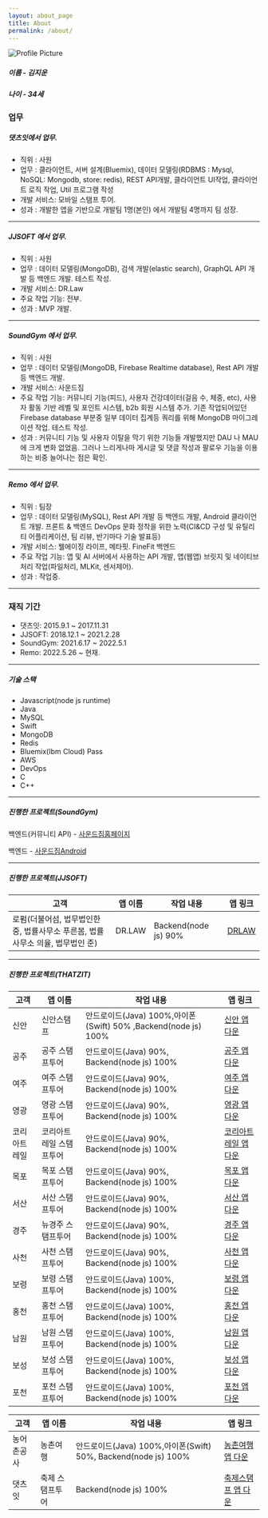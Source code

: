 ```yaml
---
layout: about_page
title: About
permalink: /about/
---
```


<img src="{{ site.baseurl }}/assets/profile-placeholder.jpeg" title="Profile Picture" class="profile">

##### 이름 - 김지운 
##### 나이 - 34세

### 업무

##### 댓츠잇에서 업무.
- 직위 : 사원
- 업무 : 클라이언트, 서버 설계(Bluemix), 데이터 모델링(RDBMS : Mysql, NoSQL: Mongodb, store: redis), REST API개발, 클라이언트 UI작업, 클라이언트 로직 작업, Util 프로그램 작성
- 개발 서비스: 모바일 스탬프 투어.
- 성과 : 개발한 앱을 기반으로 개발팀 1명(본인) 에서 개발팀 4명까지 팀 성장.

---

##### JJSOFT 에서 업무.
- 직위 : 사원
- 업무 : 데이터 모델링(MongoDB), 검색 개발(elastic search), GraphQL API 개발 등 백엔드 개발. 테스트 작성.
- 개발 서비스: DR.Law
- 주요 작업 기능: 전부.
- 성과 : MVP 개발.

---

##### SoundGym 에서 업무.
- 직위 : 사원
- 업무 : 데이터 모델링(MongoDB, Firebase Realtime database), Rest API 개발 등 백엔드 개발.
- 개발 서비스: 사운드짐
- 주요 작업 기능: 커뮤니티 기능(피드), 사용자 건강데이터(걸음 수, 체중, etc), 사용자 활동 기반 레벨 및 포인트 시스템, b2b 회원 시스템 추가. 기존 작업되어있던 Firebase database 부분중 일부 데이터 집계등 쿼리를 위해 MongoDB 마이그레이션 작업. 테스트 작성.
- 성과 : 커뮤니티 기능 및 사용자 이탈을 막기 위한 기능들 개발했지만 DAU 나 MAU 에 크게 변화 없었음. 그러나 느리게나마 게시글 및 댓글 작성과 팔로우 기능을 이용하는 비중 늘어나는 점은 확인.

---

##### Remo 에서 업무.
- 직위 : 팀장
- 업무 : 데이터 모델링(MySQL), Rest API 개발 등 백엔드 개발, Android 클라이언트 개발. 프론트 & 백엔드 DevOps 문화 정착을 위한 노력(CI&CD 구성 및 유틸리티 어플리케이션, 팀 리뷰, 반기마다 기술 발표등)
- 개발 서비스: 웰에이징 라이프, 메타핏. FineFit 백엔드
- 주요 작업 기능: 앱 및 AI 서버에서 사용하는 API 개발, 앱(웹앱) 브릿지 및 네이티브 처리 작업(파일처리, MLKit, 센서제어).
- 성과 : 작업중.

---
### 재직 기간

- 댓츠잇: 2015.9.1 ~ 2017.11.31
- JJSOFT: 2018.12.1 ~ 2021.2.28
- SoundGym: 2021.6.17 ~ 2022.5.1
- Remo: 2022.5.26 ~ 현재.

---


##### 기술 스택

- Javascript(node js runtime)
- Java
- MySQL
- Swift
- MongoDB
- Redis
- Bluemix(Ibm Cloud) Pass
- AWS
- DevOps
- C
- C++

---
##### 진행한 프로젝트(SoundGym)
백엔드(커뮤니티 API) - [사운드짐홈페이지]

[사운드짐홈페이지]: https://soundgym.kr/ 

백엔드 - [사운드짐Android]

[사운드짐Android]: https://play.google.com/store/apps/details?id=com.soundgym.app&hl=ko&gl=US

---

##### 진행한 프로젝트(JJSOFT)

|고객|앱 이름|작업 내용|앱 링크|
|---|---|---|---|
|로펌(더불어섬, 법무법인한중, 법률사무소 푸른봄, 법률사무소 의율, 법무법인 준)|DR.LAW|Backend(node js) 90%| [DRLAW]|

---

##### 진행한 프로젝트(THATZIT)

|고객|앱 이름|작업 내용|앱 링크|
|---|---|---|---|
|신안|신안스탬프|안드로이드(Java) 100%,아이폰(Swift) 50% ,Backend(node js) 100%|[신안 앱 다운][shinan]|
|공주|공주 스탬프투어|안드로이드(Java) 90%, Backend(node js) 100%|[공주 앱 다운][gongju]|
|여주|여주 스탬프투어|안드로이드(Java) 90%, Backend(node js) 100%|[여주 앱 다운][yeoju]|
|영광|영광 스탬프투어|안드로이드(Java) 90%, Backend(node js) 100%|[영광 앱 다운][yeonggwang]|
|코리아트레일|코리아트레일 스탬프투어|안드로이드(Java) 90%, Backend(node js) 100%|[코리아트레일 앱 다운][koreatrail]|
|목포|목포 스탬프투어|안드로이드(Java) 90%, Backend(node js) 100%|[목포 앱 다운][mokpo]|
|서산|서산 스탬프투어|안드로이드(Java) 90%, Backend(node js) 100%|[서산 앱 다운][seosan]|
|경주|뉴경주 스탬프투어|안드로이드(Java) 90%, Backend(node js) 100%|[경주 앱 다운][gyeongju]|
|사천|사천 스탬프투어|안드로이드(Java) 90%, Backend(node js) 100%|[사천 앱 다운][sacheon]|
|보령|보령 스탬프투어|안드로이드(Java) 100%, Backend(node js) 100%|[보령 앱 다운][boryeong]|
|홍천|홍천 스탬프투어|안드로이드(Java) 100%, Backend(node js) 100%|[홍천 앱 다운][hongcheon]|
|남원|남원 스탬프투어|안드로이드(Java) 100%, Backend(node js) 100%|[남원 앱 다운][namwon]|
|보성|보성 스탬프투어|안드로이드(Java) 100%, Backend(node js) 100%|[보성 앱 다운][boseong]|
|포천|포천 스탬프투어|안드로이드(Java) 100%, Backend(node js) 100%|[포천 앱 다운][pocheon]|

|고객|앱 이름|작업 내용|앱 링크|
|---|---|---|---|
|농어촌공사|농촌여행|안드로이드(Java) 100%,아이폰(Swift) 50%, Backend(node js) 100%|[농촌여행 앱 다운][farm]|
|댓츠잇|축제 스탬프투어|Backend(node js) 100%|[축제스탬프 앱 다운][festival]|



[shinan]: https://play.google.com/store/apps/details?id=com.thatzit.kjw.stamptour_shinan_client
[gongju]: https://play.google.com/store/apps/details?id=com.thatzit.kjw.stamptour_gongju_client
[yeoju]: https://play.google.com/store/apps/details?id=com.thatzit.stamptour_yeoju_client
[yeonggwang]: https://play.google.com/store/apps/details?id=com.thatzit.stamptour_yeonggwang_client
[koreatrail]: https://play.google.com/store/apps/details?id=com.thatzit.koreatrail_client
[mokpo]: https://play.google.com/store/apps/details?id=com.thatzit.stamptour_mokpo_client
[seosan]: https://play.google.com/store/apps/details?id=com.thatzit.stamptour_seosan_client
[gyeongju]: https://play.google.com/store/apps/details?id=com.thatzit.kjw.stamptour_kyoungju_client
[sacheon]: https://play.google.com/store/apps/details?id=com.thatzit.stamptour_sacheon_client
[boryeong]: https://play.google.com/store/apps/details?id=com.thatzit.stamptour_boryeong_client
[hongcheon]: https://play.google.com/store/apps/details?id=com.thatzit.stamptour_hongcheon_client
[namwon]: https://play.google.com/store/apps/details?id=com.thatzit.stamptour_namwon_client
[boseong]: https://play.google.com/store/apps/details?id=com.thatzit.stamptour_boseong_client
[pocheon]: https://play.google.com/store/apps/details?id=com.thatzit.kjw.stamptour_kyj_client
[farm]: https://play.google.com/store/apps/details?id=thatzit.co.kr.towntouras2
[festival]: https://play.google.com/store/apps/details?id=thatzit.co.kr.festivalstamptour
[Electron과 NodeJS 그리고 Socket.io를 이용한 채팅 어플리케이션 개발]: https://www.inflearn.com/course/electron-2
[DRLAW]: https://www.drlaw.io/
